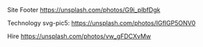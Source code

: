 Site Footer
https://unsplash.com/photos/G9i_plbfDgk

Technology
svg-pic5: https://unsplash.com/photos/IGfIGP5ONV0

Hire
https://unsplash.com/photos/vw_gFDCXvMw